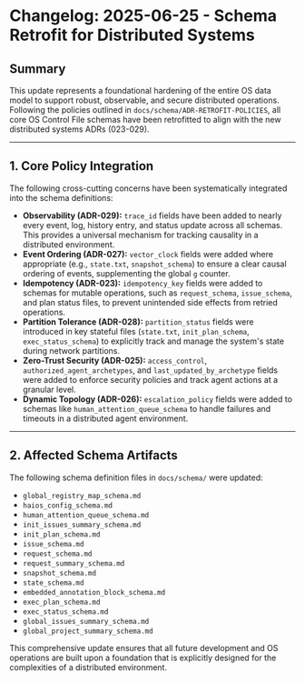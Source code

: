 # Changelog: 2025-06-25 - Schema Retrofit for Distributed Systems

## Summary

This update represents a foundational hardening of the entire OS data model to support robust, observable, and secure distributed operations. Following the policies outlined in `docs/schema/ADR-RETROFIT-POLICIES`, all core OS Control File schemas have been retrofitted to align with the new distributed systems ADRs (023-029).

---

## 1. Core Policy Integration

The following cross-cutting concerns have been systematically integrated into the schema definitions:

*   **Observability (ADR-029):** `trace_id` fields have been added to nearly every event, log, history entry, and status update across all schemas. This provides a universal mechanism for tracking causality in a distributed environment.
*   **Event Ordering (ADR-027):** `vector_clock` fields were added where appropriate (e.g., `state.txt`, `snapshot_schema`) to ensure a clear causal ordering of events, supplementing the global `g` counter.
*   **Idempotency (ADR-023):** `idempotency_key` fields were added to schemas for mutable operations, such as `request_schema`, `issue_schema`, and plan status files, to prevent unintended side effects from retried operations.
*   **Partition Tolerance (ADR-028):** `partition_status` fields were introduced in key stateful files (`state.txt`, `init_plan_schema`, `exec_status_schema`) to explicitly track and manage the system's state during network partitions.
*   **Zero-Trust Security (ADR-025):** `access_control`, `authorized_agent_archetypes`, and `last_updated_by_archetype` fields were added to enforce security policies and track agent actions at a granular level.
*   **Dynamic Topology (ADR-026):** `escalation_policy` fields were added to schemas like `human_attention_queue_schema` to handle failures and timeouts in a distributed agent environment.

---

## 2. Affected Schema Artifacts

The following schema definition files in `docs/schema/` were updated:

*   `global_registry_map_schema.md`
*   `haios_config_schema.md`
*   `human_attention_queue_schema.md`
*   `init_issues_summary_schema.md`
*   `init_plan_schema.md`
*   `issue_schema.md`
*   `request_schema.md`
*   `request_summary_schema.md`
*   `snapshot_schema.md`
*   `state_schema.md`
*   `embedded_annotation_block_schema.md`
*   `exec_plan_schema.md`
*   `exec_status_schema.md`
*   `global_issues_summary_schema.md`
*   `global_project_summary_schema.md`

This comprehensive update ensures that all future development and OS operations are built upon a foundation that is explicitly designed for the complexities of a distributed environment. 